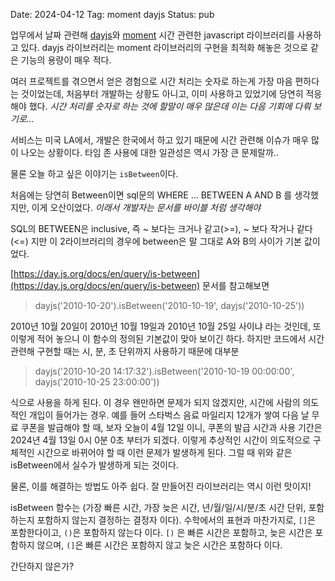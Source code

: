 Date: 2024-04-12
Tag: moment
    dayjs
Status: pub

업무에서 날짜 관련해 [dayjs](https://day.js.org/)와 [moment](https://momentjs.com/) 시간 관련한 javascript 라이브러리를 사용하고 있다. dayjs 라이브러리는 moment 라이브러리의 구현을 최적화 해놓은 것으로 같은 기능의 용량이 매우 적다.

여러 프로젝트를 겪으면서 얻은 경험으로 시간 처리는 숫자로 하는게 가장 마음 편하다는 것이었는데, 처음부터 개발하는 상황도 아니고, 이미 사용하고 있었기에 당연히 적응해야 했다. _시간 처리를 숫자로 하는 것에 할말이 매우 많은데 이는 다음 기회에 다뤄 보기로..._

서비스는 미국 LA에서, 개발은 한국에서 하고 있기 때문에 시간 관련해 이슈가 매우 많이 나오는 상황이다. 타임 존 사용에 대한 일관성은 역시 가장 큰 문제랄까.. 

물론 오늘 하고 싶은 이야기는 `isBetween`이다. 

처음에는 당연히 Between이면 sql문의 WHERE ... BETWEEN A AND B 를 생각했지만, 이게 오산이었다. _이래서 개발자는 문서를 바이블 처럼 생각해야_

SQL의 BETWEEN은 inclusive, 즉 ~ 보다는 크거나 같고(>=), ~ 보다 작거나 같다(<=) 지만 이 2라이브러리의 경우에 between은 말 그대로 A와 B의 사이가 기본 값이었다.

[https://day.js.org/docs/en/query/is-between](https://day.js.org/docs/en/query/is-between) 문서를 참고해보면 

> dayjs('2010-10-20').isBetween('2010-10-19', dayjs('2010-10-25'))

2010년 10월 20일이 2010년 10월 19일과 2010년 10월 25일 사이냐 라는 것인데, 또 이렇게 적어 놓으니 이 함수의 정의된 기본값이 맞아 보이긴 하다. 하지만 코드에서 시간 관련해 구현할 때는 시, 분, 초 단위까지 사용하기 때문에 대부분

> dayjs('2010-10-20 14:17:32').isBetween('2010-10-19 00:00:00', dayjs('2010-10-25 23:00:00'))

식으로 사용을 하게 된다. 이 경우 왠만하면 문제가 되지 않겠지만, 시간에 사람의 의도적인 개입이 들어가는 경우. 예를 들어 스타벅스 음료 마일리지 12개가 쌓여 다음 날 무료 쿠폰을 발급해야 할 때, 보자 오늘이 4월 12일 이니, 쿠폰의 발급 시간과 사용 기간은 2024년 4월 13일 0시 0분 0초 부터가 되겠다. 이렇게 추상적인 시간이 의도적으로 구체적인 시간으로 바뀌어야 할 때 이런 문제가 발생하게 된다. 그럴 때 위와 같은 isBetween에서 실수가 발생하게 되는 것이다.

물론, 이를 해결하는 방법도 아주 쉽다. 잘 만들어진 라이브러리는 역시 이런 맛이지!

isBetween 함수는 (가장 빠른 시간, 가장 늦은 시간, 년/월/일/시/분/초 시간 단위, 포함하는지 포함하지 않는지 결정하는 결정자 이다). 수학에서의 표현과 마찬가지로, `[]`은 포함한다이고, `()`은 포함하지 않는다 이다. `[)` 은 빠른 시간은 포함하고, 늦은 시간은 포함하지 않으며, `(]`은 빠른 시간은 포함하지 않고 늦은 시간은 포함하다 이다.

간단하지 않은가?

